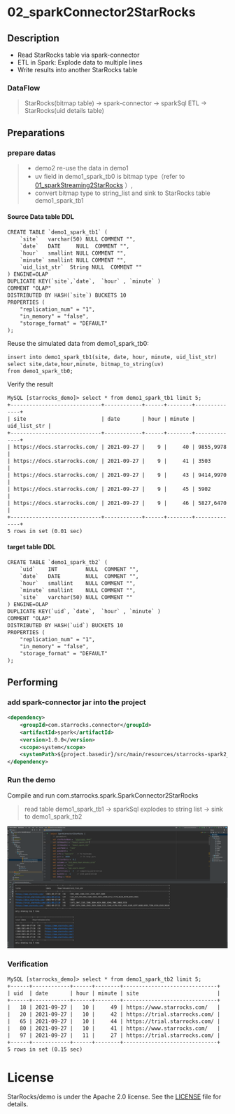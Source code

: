 # 02_sparkConnector2StarRocks

##  Description

- Read StarRocks table via spark-connector
- ETL in Spark: Explode data to multiple lines
- Write results into another StarRocks table


### DataFlow

> StarRocks(bitmap table) -> spark-connector -> sparkSql ETL -> StarRocks(uid details table)

## Preparations

### prepare datas

> - demo2 re-use the data in demo1
> - uv field in demo1_spark_tb0 is bitmap type（refer to  [01_sparkStreaming2StarRocks](./01_sparkStreaming2StarRocks.md)  ）,
> - convert bitmap type to string_list and sink to StarRocks table demo1_spark_tb1


#### Source Data table DDL

```
CREATE TABLE `demo1_spark_tb1` (
    `site`   varchar(50) NULL COMMENT "",
    `date`   DATE     NULL  COMMENT "",
    `hour`   smallint NULL COMMENT "",
    `minute` smallint NULL COMMENT "",
    `uid_list_str`  String NULL  COMMENT ""
) ENGINE=OLAP
DUPLICATE KEY(`site`,`date`,  `hour` , `minute` )
COMMENT "OLAP"
DISTRIBUTED BY HASH(`site`) BUCKETS 10
PROPERTIES (
    "replication_num" = "1",
    "in_memory" = "false",
    "storage_format" = "DEFAULT"
);
```

Reuse the simulated data from demo1_spark_tb0:

```
insert into demo1_spark_tb1(site, date, hour, minute, uid_list_str)
select site,date,hour,minute, bitmap_to_string(uv)
from demo1_spark_tb0;
```

Verify the result

```
MySQL [starrocks_demo]> select * from demo1_spark_tb1 limit 5;
+-----------------------------+------------+------+--------+--------------+
| site                        | date       | hour | minute | uid_list_str |
+-----------------------------+------------+------+--------+--------------+
| https://docs.starrocks.com/ | 2021-09-27 |    9 |     40 | 9855,9978    |
| https://docs.starrocks.com/ | 2021-09-27 |    9 |     41 | 3503         |
| https://docs.starrocks.com/ | 2021-09-27 |    9 |     43 | 9414,9970    |
| https://docs.starrocks.com/ | 2021-09-27 |    9 |     45 | 5902         |
| https://docs.starrocks.com/ | 2021-09-27 |    9 |     46 | 5827,6470    |
+-----------------------------+------------+------+--------+--------------+
5 rows in set (0.01 sec)
```

#### target table DDL

```
CREATE TABLE `demo1_spark_tb2` (
    `uid`    INT         NULL  COMMENT "",
    `date`   DATE        NULL  COMMENT "",
    `hour`   smallint    NULL COMMENT "",
    `minute` smallint    NULL COMMENT "",
    `site`   varchar(50) NULL COMMENT ""
) ENGINE=OLAP
DUPLICATE KEY(`uid`, `date`,  `hour` , `minute` )
COMMENT "OLAP"
DISTRIBUTED BY HASH(`uid`) BUCKETS 10
PROPERTIES (
    "replication_num" = "1",
    "in_memory" = "false",
    "storage_format" = "DEFAULT"
);
```

## Performing

### add spark-connector jar into the project
```xml
<dependency>
    <groupId>com.starrocks.connector</groupId>
    <artifactId>spark</artifactId>
    <version>1.0.0</version>
    <scope>system</scope>
    <systemPath>${project.basedir}/src/main/resources/starrocks-spark2_2.11-1.0.0.jar</systemPath>
</dependency>
```

### Run the demo

Compile and run com.starrocks.spark.SparkConnector2StarRocks

> read table demo1_spark_tb1 -> sparkSql explodes to string list -> sink to demo1_spark_tb2

![02_spark_idea2](./imgs/02_spark_idea2.png)

### Verification

```
MySQL [starrocks_demo]> select * from demo1_spark_tb2 limit 5;
+------+------------+------+--------+------------------------------+
| uid  | date       | hour | minute | site                         |
+------+------------+------+--------+------------------------------+
|   18 | 2021-09-27 |   10 |     49 | https://www.starrocks.com/   |
|   20 | 2021-09-27 |   10 |     42 | https://trial.starrocks.com/ |
|   65 | 2021-09-27 |   10 |     44 | https://trial.starrocks.com/ |
|   80 | 2021-09-27 |   10 |     41 | https://www.starrocks.com/   |
|   97 | 2021-09-27 |   11 |     27 | https://trial.starrocks.com/ |
+------+------------+------+--------+------------------------------+
5 rows in set (0.15 sec)
```

# License

StarRocks/demo is under the Apache 2.0 license. See the [LICENSE](../LICENSE) file for details.
